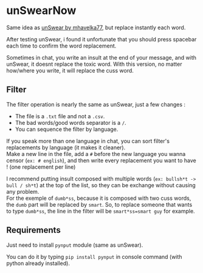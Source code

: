 
# unSwearNow

Same idea as [unSwear by mhavelka77](https://github.com/mhavelka77/unSwear), but replace instantly each word.  
  
After testing unSwear, i found it unfortunate that you should press spacebar each time to confirm the word replacement.   
  
Sometimes in chat, you write an insult at the end of your message, and with unSwear, it doesnt replace the toxic word. With this version, no matter how/where you write, it will replace the cuss word.

## Filter

The filter operation is nearly the same as unSwear, just a few changes :  

- The file is a `.txt` file and not a `.csv`.
- The bad words/good words separator is a `/`.
- You can sequence the filter by language.  
  
If you speak more than one language in chat, you can sort filter's replacements by language (it makes it cleaner).   
Make a new line in the file, add a `#` before the new language you wanna censor (`ex: # english`), and then write every replacement you want to have ! (one replacement per line)
  
I recommend putting insult composed with multiple words (`ex: bullsh*t -> bull / sh*t`) at the top of the list, so they can be exchange without causing any problem.   
For the exemple of `dumb*ss`, because it is composed with two cuss words, the `dumb` part will be replaced by `smart`. So, to replace someone that wants to type `dumb*ss`, the line in the filter will be `smart*ss=smart guy` for example. 

## Requirements 

Just need to install `pynput` module (same as unSwear).  
  
You can do it by typing `pip install pynput` in console command (with python already installed).
